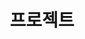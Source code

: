 ---
widget: portfolio
headless: true
active: true
title: "프로젝트"
subtitle: ""
content:
  filters: {}
design:
  view: card             # 1번째 뷰
  columns: 3
  gap: 16
---